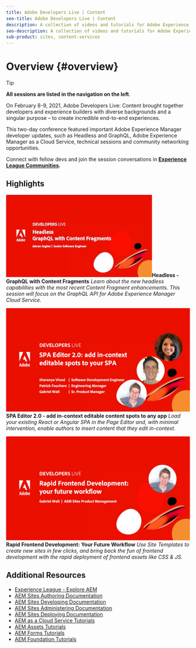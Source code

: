 ```yaml
---
title: Adobe Developers Live | Content
seo-title: Adobe Developers Live | Content
description: A collection of videos and tutorials for Adobe Experience Manager Sites 
seo-description: A collection of videos and tutorials for Adobe Experience Manager Sites
sub-product: sites, content-services
---
```


# Overview {#overview}

>[!TIP]
>
>**All sessions are listed in the navigation on the left**.

On February 8-9, 2021, Adobe Developers Live: Content brought together developers and experience builders with diverse backgrounds and a singular purpose – to create incredible end-to-end experiences.

This two-day conference featured important Adobe Experience Manager developer updates, such as Headless and GraphQL, Adobe Experience Manager as a Cloud Service, technical sessions and community networking opportunities.

Connect with fellow devs and join the session conversations in **[Experience League Communities](http://adobe.ly/36Yd3v6).**

## Highlights

[![image](/help/events/assets/331280.jpg)](headless-graphql-content-fragments.md)**Headless - GraphQL with Content Fragments**
 *Learn about the new headless capabilities with the most recent Content Fragment enhancements. This session will focus on the GraphQL API for Adobe Experience Manager Cloud Service.*

[![image](/help/events/assets/331743.jpg)](spa-editor-2-0.md)
**SPA Editor 2.0 - add in-context editable content spots to any app**
*Load your existing React or Angular SPA in the Page Editor and, with minimal intervention, enable authors to insert content that they edit in-context.*

[![image](/help/events/assets/331737.jpg)](rapid-frontend-devlopment.md)
**Rapid Frontend Development: Your Future Workflow**
*Use Site Templates to create new sites in few clicks, and bring back the fun of frontend development with the rapid deployment of frontend assets like CSS & JS.*

## Additional Resources

* [Experience League - Explore AEM](https://experienceleague.adobe.com/#recommended/solutions/experience-manager)
* [AEM Sites Authoring Documentation](https://helpx.adobe.com/experience-manager/6-5/sites/authoring/user-guide.html)
* [AEM Sites Developing Documentation](https://helpx.adobe.com/experience-manager/6-5/sites/developing/user-guide.html)
* [AEM Sites Administering Documentation](https://helpx.adobe.com/experience-manager/6-5/sites/administering/user-guide.html)
* [AEM Sites Deploying Documentation](https://helpx.adobe.com/experience-manager/6-5/sites/deploying/user-guide.html)
* [AEM as a Cloud Service Tutorials](https://experienceleague.adobe.com/docs/experience-manager-learn/cloud-service/overview.md)
* [AEM Assets Tutorials](https://experienceleague.adobe.com/docs/experience-manager-learn/assets/overview.md)
* [AEM Forms Tutorials](https://experienceleague.adobe.com/docs/experience-manager-learn/forms/overview.md)
* [AEM Foundation Tutorials](https://experienceleague.adobe.com/docs/experience-manager-learn/foundation/overview.md)
